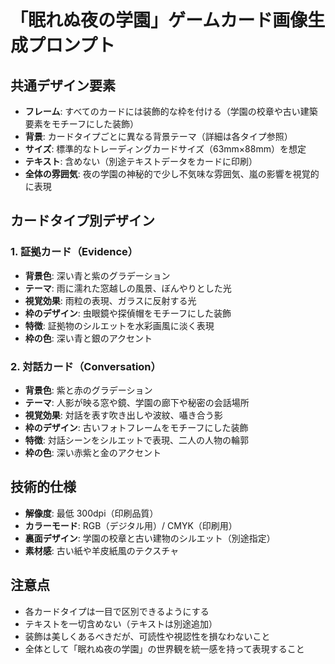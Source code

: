 # 「眠れぬ夜の学園」ゲームカード画像生成プロンプト

## 共通デザイン要素

- **フレーム**: すべてのカードには装飾的な枠を付ける（学園の校章や古い建築要素をモチーフにした装飾）
- **背景**: カードタイプごとに異なる背景テーマ（詳細は各タイプ参照）
- **サイズ**: 標準的なトレーディングカードサイズ（63mm×88mm）を想定
- **テキスト**: 含めない（別途テキストデータをカードに印刷）
- **全体の雰囲気**: 夜の学園の神秘的で少し不気味な雰囲気、嵐の影響を視覚的に表現

## カードタイプ別デザイン

### 1. 証拠カード（Evidence）

- **背景色**: 深い青と紫のグラデーション
- **テーマ**: 雨に濡れた窓越しの風景、ぼんやりとした光
- **視覚効果**: 雨粒の表現、ガラスに反射する光
- **枠のデザイン**: 虫眼鏡や探偵帽をモチーフにした装飾
- **特徴**: 証拠物のシルエットを水彩画風に淡く表現
- **枠の色**: 深い青と銀のアクセント

### 2. 対話カード（Conversation）

- **背景色**: 紫と赤のグラデーション
- **テーマ**: 人影が映る窓や鏡、学園の廊下や秘密の会話場所
- **視覚効果**: 対話を表す吹き出しや波紋、囁き合う影
- **枠のデザイン**: 古いフォトフレームをモチーフにした装飾
- **特徴**: 対話シーンをシルエットで表現、二人の人物の輪郭
- **枠の色**: 深い赤紫と金のアクセント

## 技術的仕様

- **解像度**: 最低 300dpi（印刷品質）
- **カラーモード**: RGB（デジタル用）/ CMYK（印刷用）
- **裏面デザイン**: 学園の校章と古い建物のシルエット（別途指定）
- **素材感**: 古い紙や羊皮紙風のテクスチャ

## 注意点

- 各カードタイプは一目で区別できるようにする
- テキストを一切含めない（テキストは別途追加）
- 装飾は美しくあるべきだが、可読性や視認性を損なわないこと
- 全体として「眠れぬ夜の学園」の世界観を統一感を持って表現すること
